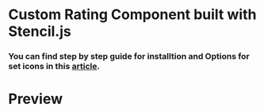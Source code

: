 # Custom Rating Component built with Stencil.js

### You can find step by step guide for installtion and Options for set icons in this [article](https://www.logisticinfotech.com/blog/custom-rating-component/).


# Preview


